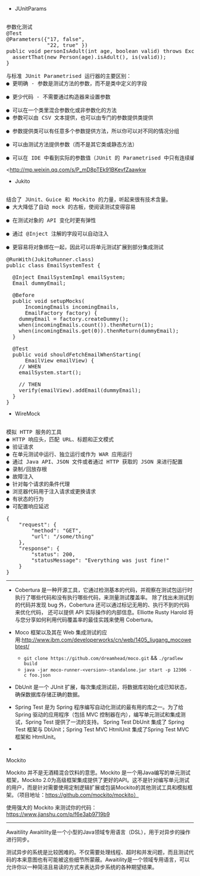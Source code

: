 + JUnitParams

<pre>

参数化测试
@Test
@Parameters({"17, false", 
             "22, true" })
public void personIsAdult(int age, boolean valid) throws Exception {
  assertThat(new Person(age).isAdult(), is(valid));
}

与标准 JUnit Parametrised 运行器的主要区别：
● 更明确 - 参数是测试方法的参数，而不是类中定义的字段

● 更少代码 - 不需要通过构造器来设置参数

● 可以在一个类里混合参数化或非参数化的方法
● 参数可以由 CSV 文本提供，也可以由专门的参数提供类提供

● 参数提供类可以有任意多个参数提供方法，所以你可以对不同的情况分组

● 可以由测试方法提供参数（而不是其它类或静态方法）

● 可以在 IDE 中看到实际的参数值（JUnit 的 Parametrised 中只有连续编号的参数）
</pre>

<<http://mp.weixin.qq.com/s/P_mD8pTEk91BKevfZaawkw>

+ Jukito

<pre>

结合了 JUnit、Guice 和 Mockito 的力量，听起来很有技术含量。
● 大大降低了自动 mock 的古板，使阅读测试变得容易

● 在测试对象的 API 变化时更有弹性

● 通过 @Inject 注解的字段可以自动注入

● 更容易将对象绑在一起，因此可以将单元测试扩展到部分集成测试

@RunWith(JukitoRunner.class)
public class EmailSystemTest {

  @Inject EmailSystemImpl emailSystem;
  Email dummyEmail;

  @Before
  public void setupMocks(
      IncomingEmails incomingEmails,
      EmailFactory factory) {
    dummyEmail = factory.createDummy();
    when(incomingEmails.count()).thenReturn(1);
    when(incomingEmails.get(0)).thenReturn(dummyEmail);
  }

  @Test
  public void shouldFetchEmailWhenStarting(
      EmailView emailView) {
    // WHEN
    emailSystem.start();

    // THEN
    verify(emailView).addEmail(dummyEmail);
  }
}
</pre>

+ WireMock

<pre>

模拟 HTTP 服务的工具
● HTTP 响应头，匹配 URL、标题和正文模式
● 验证请求
● 在单元测试中运行、独立运行或作为 WAR 应用运行
● 通过 Java API、JSON 文件或者通过 HTTP 获取的 JSON 来进行配置
● 录制/回放存根
● 故障注入
● 针对每个请求的条件代理
● 浏览器代码用于注入请求或更换请求
● 有状态的行为
● 可配置响应延迟

{
    "request": {
        "method": "GET",
        "url": "/some/thing"
    },
    "response": {
        "status": 200,
        "statusMessage": "Everything was just fine!"
    }
}
</pre>

---


+ Cobertura 是一种开源工具，它通过检测基本的代码，并观察在测试包运行时执行了哪些代码和没有执行哪些代码，来测量测试覆盖率。
除了找出未测试到的代码并发现 bug 外，Cobertura 还可以通过标记无用的、执行不到的代码来优化代码，
还可以提供 API 实际操作的内部信息。Elliotte Rusty Harold 将与您分享如何利用代码覆盖率的最佳实践来使用 Cobertura。

+ Moco 框架以及其在 Web 集成测试的应用:<http://www.ibm.com/developerworks/cn/web/1405_liugang_mocowebtest/>
    - `git clone https://github.com/dreamhead/moco.git` && `./gradlew build`
    - `java -jar moco-runner-<version>-standalone.jar start -p 12306 -c foo.json`

+ DbUnit 是一个 JUnit 扩展，每次集成测试前，将数据库初始化成已知状态，确保数据库存储正确的数据。
+ Spring Test 是为 Spring 程序编写自动化测试的最有用的库之一。为了给 Spring 驱动的应用程序（包括 MVC 控制器在内），编写单元测试和集成测试，Spring Test 提供了一流的支持。
Spring Test DbUnit 集成了 Spring Test 框架与 DbUnit；Spring Test MVC HtmlUnit 集成了Spring Test MVC 框架和 HtmlUnit。


+ 
Mockito

Mockito 并不是无酒精混合饮料的意思。Mockito 是一个用Java编写的单元测试框架，Mockito 2.0为高级框架集成提供了更好的API。这不是针对编写单元测试的用户，而是针对需要使用定制逻辑扩展或包装Mockito的其他测试工具和模拟框架。（项目地址：https://github.com/mockito/mockito）

使用强大的 Mockito 来测试你的代码：<https://www.jianshu.com/p/f6e3ab9719b9>

---

Awaitility
Awaitility是一个小型的Java领域专用语言（DSL），用于对异步的操作进行同步。

测试异步的系统是比较困难的。不仅需要处理线程、超时和并发问题，而且测试代码的本来意图也有可能被这些细节所蒙蔽。Awaitility是一个领域专用语言，可以允许你以一种简洁且易读的方式来表达异步系统的各种期望结果。